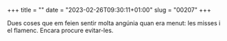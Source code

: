 +++
title = ""
date = "2023-02-26T09:30:11+01:00"
slug = "00207"
+++

Dues coses que em feien sentir molta angúnia quan era menut: les misses i el flamenc. Encara procure evitar-les.

